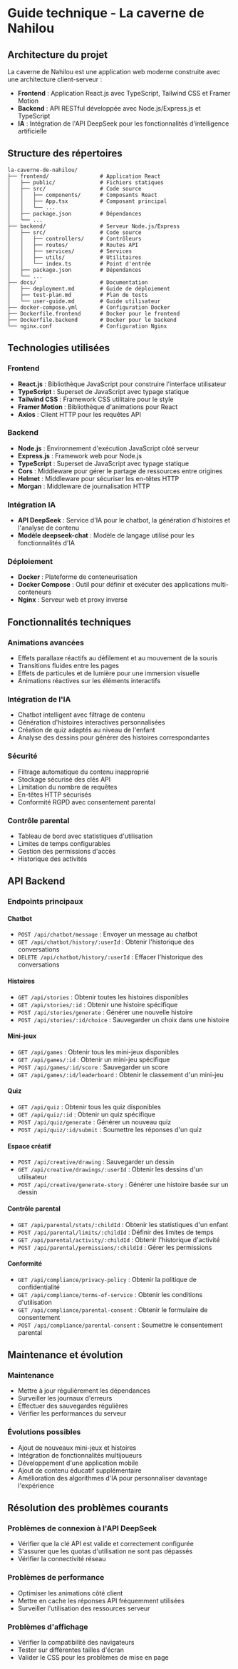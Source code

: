 # Guide technique - La caverne de Nahilou

## Architecture du projet

La caverne de Nahilou est une application web moderne construite avec une architecture client-serveur :

- **Frontend** : Application React.js avec TypeScript, Tailwind CSS et Framer Motion
- **Backend** : API RESTful développée avec Node.js/Express.js et TypeScript
- **IA** : Intégration de l'API DeepSeek pour les fonctionnalités d'intelligence artificielle

## Structure des répertoires

```
la-caverne-de-nahilou/
├── frontend/                # Application React
│   ├── public/              # Fichiers statiques
│   ├── src/                 # Code source
│   │   ├── components/      # Composants React
│   │   ├── App.tsx          # Composant principal
│   │   └── ...
│   ├── package.json         # Dépendances
│   └── ...
├── backend/                 # Serveur Node.js/Express
│   ├── src/                 # Code source
│   │   ├── controllers/     # Contrôleurs
│   │   ├── routes/          # Routes API
│   │   ├── services/        # Services
│   │   ├── utils/           # Utilitaires
│   │   └── index.ts         # Point d'entrée
│   ├── package.json         # Dépendances
│   └── ...
├── docs/                    # Documentation
│   ├── deployment.md        # Guide de déploiement
│   ├── test-plan.md         # Plan de tests
│   └── user-guide.md        # Guide utilisateur
├── docker-compose.yml       # Configuration Docker
├── Dockerfile.frontend      # Docker pour le frontend
├── Dockerfile.backend       # Docker pour le backend
└── nginx.conf               # Configuration Nginx
```

## Technologies utilisées

### Frontend
- **React.js** : Bibliothèque JavaScript pour construire l'interface utilisateur
- **TypeScript** : Superset de JavaScript avec typage statique
- **Tailwind CSS** : Framework CSS utilitaire pour le style
- **Framer Motion** : Bibliothèque d'animations pour React
- **Axios** : Client HTTP pour les requêtes API

### Backend
- **Node.js** : Environnement d'exécution JavaScript côté serveur
- **Express.js** : Framework web pour Node.js
- **TypeScript** : Superset de JavaScript avec typage statique
- **Cors** : Middleware pour gérer le partage de ressources entre origines
- **Helmet** : Middleware pour sécuriser les en-têtes HTTP
- **Morgan** : Middleware de journalisation HTTP

### Intégration IA
- **API DeepSeek** : Service d'IA pour le chatbot, la génération d'histoires et l'analyse de contenu
- **Modèle deepseek-chat** : Modèle de langage utilisé pour les fonctionnalités d'IA

### Déploiement
- **Docker** : Plateforme de conteneurisation
- **Docker Compose** : Outil pour définir et exécuter des applications multi-conteneurs
- **Nginx** : Serveur web et proxy inverse

## Fonctionnalités techniques

### Animations avancées
- Effets parallaxe réactifs au défilement et au mouvement de la souris
- Transitions fluides entre les pages
- Effets de particules et de lumière pour une immersion visuelle
- Animations réactives sur les éléments interactifs

### Intégration de l'IA
- Chatbot intelligent avec filtrage de contenu
- Génération d'histoires interactives personnalisées
- Création de quiz adaptés au niveau de l'enfant
- Analyse des dessins pour générer des histoires correspondantes

### Sécurité
- Filtrage automatique du contenu inapproprié
- Stockage sécurisé des clés API
- Limitation du nombre de requêtes
- En-têtes HTTP sécurisés
- Conformité RGPD avec consentement parental

### Contrôle parental
- Tableau de bord avec statistiques d'utilisation
- Limites de temps configurables
- Gestion des permissions d'accès
- Historique des activités

## API Backend

### Endpoints principaux

#### Chatbot
- `POST /api/chatbot/message` : Envoyer un message au chatbot
- `GET /api/chatbot/history/:userId` : Obtenir l'historique des conversations
- `DELETE /api/chatbot/history/:userId` : Effacer l'historique des conversations

#### Histoires
- `GET /api/stories` : Obtenir toutes les histoires disponibles
- `GET /api/stories/:id` : Obtenir une histoire spécifique
- `POST /api/stories/generate` : Générer une nouvelle histoire
- `POST /api/stories/:id/choice` : Sauvegarder un choix dans une histoire

#### Mini-jeux
- `GET /api/games` : Obtenir tous les mini-jeux disponibles
- `GET /api/games/:id` : Obtenir un mini-jeu spécifique
- `POST /api/games/:id/score` : Sauvegarder un score
- `GET /api/games/:id/leaderboard` : Obtenir le classement d'un mini-jeu

#### Quiz
- `GET /api/quiz` : Obtenir tous les quiz disponibles
- `GET /api/quiz/:id` : Obtenir un quiz spécifique
- `POST /api/quiz/generate` : Générer un nouveau quiz
- `POST /api/quiz/:id/submit` : Soumettre les réponses d'un quiz

#### Espace créatif
- `POST /api/creative/drawing` : Sauvegarder un dessin
- `GET /api/creative/drawings/:userId` : Obtenir les dessins d'un utilisateur
- `POST /api/creative/generate-story` : Générer une histoire basée sur un dessin

#### Contrôle parental
- `GET /api/parental/stats/:childId` : Obtenir les statistiques d'un enfant
- `POST /api/parental/limits/:childId` : Définir des limites de temps
- `GET /api/parental/activity/:childId` : Obtenir l'historique d'activité
- `POST /api/parental/permissions/:childId` : Gérer les permissions

#### Conformité
- `GET /api/compliance/privacy-policy` : Obtenir la politique de confidentialité
- `GET /api/compliance/terms-of-service` : Obtenir les conditions d'utilisation
- `GET /api/compliance/parental-consent` : Obtenir le formulaire de consentement
- `POST /api/compliance/parental-consent` : Soumettre le consentement parental

## Maintenance et évolution

### Maintenance
- Mettre à jour régulièrement les dépendances
- Surveiller les journaux d'erreurs
- Effectuer des sauvegardes régulières
- Vérifier les performances du serveur

### Évolutions possibles
- Ajout de nouveaux mini-jeux et histoires
- Intégration de fonctionnalités multijoueurs
- Développement d'une application mobile
- Ajout de contenu éducatif supplémentaire
- Amélioration des algorithmes d'IA pour personnaliser davantage l'expérience

## Résolution des problèmes courants

### Problèmes de connexion à l'API DeepSeek
- Vérifier que la clé API est valide et correctement configurée
- S'assurer que les quotas d'utilisation ne sont pas dépassés
- Vérifier la connectivité réseau

### Problèmes de performance
- Optimiser les animations côté client
- Mettre en cache les réponses API fréquemment utilisées
- Surveiller l'utilisation des ressources serveur

### Problèmes d'affichage
- Vérifier la compatibilité des navigateurs
- Tester sur différentes tailles d'écran
- Valider le CSS pour les problèmes de mise en page
